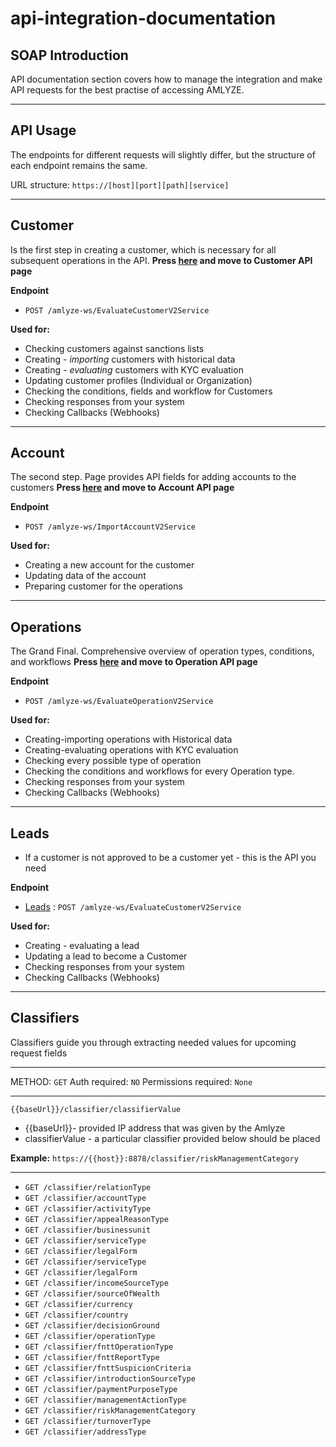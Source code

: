 # api-integration-documentation

## SOAP Introduction

API documentation section covers how to manage the integration and make API requests for the best practise of accessing AMLYZE.

---
## API Usage

The endpoints for different requests will slightly differ, but the structure of each endpoint remains the same.

URL structure: `https://[host][port][path][service]`

---
## Customer
Is the first step in creating a customer, which is necessary for all subsequent operations in the API. 
<b> Press [here](customer/customer.md) and move to Customer API page  </b>

<b>Endpoint</b>

 * `POST /amlyze-ws/EvaluateCustomerV2Service`

<b>Used for:</b>
* Checking customers against sanctions lists
* Creating - <i>importing</i> customers with historical data
* Creating - <i>evaluating</i> customers with KYC evaluation
* Updating customer profiles (Individual or Organization)
* Checking the conditions, fields and workflow for Customers
* Checking responses from your system
* Checking Callbacks (Webhooks)
---

## Account
 The second step. Page provides API fields for adding accounts to the customers
<b>Press [here](account/account.md) and move to Account API page</b>

<b>Endpoint</b>

* `POST /amlyze-ws/ImportAccountV2Service`

<b>Used for:</b>
* Creating a new account for the customer
* Updating data of the account
* Preparing customer for the operations

---

## Operations
 The Grand Final. Comprehensive overview of operation types, conditions, and workflows
   <b> Press [here](operation/operation.md) and move to Operation API page </b>

<b>Endpoint</b>

* `POST /amlyze-ws/EvaluateOperationV2Service`


<b>Used for:</b>
* Creating-importing operations with Historical data
* Creating-evaluating operations with KYC evaluation
* Checking  every possible type of operation
* Checking the conditions and workflows for every Operation type.
* Checking responses from your system
* Checking Callbacks (Webhooks)
---

## Leads
* If a customer is not approved to be a customer yet - this is the API you need

<b>Endpoint</b>

* [Leads](leads/leads.md) : `POST /amlyze-ws/EvaluateCustomerV2Service`

    

<b>Used for:</b>
* Creating - evaluating a lead 
* Updating a lead to become a Customer
* Checking responses from your system
* Checking Callbacks (Webhooks)
---

## Classifiers

Classifiers guide you through extracting needed values for upcoming request fields

---

METHOD: `GET`
Auth required: `NO`
Permissions required: `None`

---

 `{{baseUrl}}/classifier/classifierValue`
 * {{baseUrl}}- provided IP address that was given by the Amlyze
 * classifierValue   - a particular classifier provided below should be placed

 
<b>Example:</b> `https://{{host}}:8878/classifier/riskManagementCategory`

---

* `GET /classifier/relationType`
* `GET /classifier/accountType`
* `GET /classifier/activityType`
* `GET /classifier/appealReasonType`
* `GET /classifier/businessunit`
* `GET /classifier/serviceType`
* `GET /classifier/legalForm`
* `GET /classifier/serviceType`
* `GET /classifier/legalForm`
* `GET /classifier/incomeSourceType`
* `GET /classifier/sourceOfWealth`
* `GET /classifier/currency`
* `GET /classifier/country`
* `GET /classifier/decisionGround`
* `GET /classifier/operationType`
* `GET /classifier/fnttOperationType`
* `GET /classifier/fnttReportType`
* `GET /classifier/fnttSuspicionCriteria`
* `GET /classifier/introductionSourceType`
* `GET /classifier/paymentPurposeType`
* `GET /classifier/managementActionType`
* `GET /classifier/riskManagementCategory`
* `GET /classifier/turnoverType`
* `GET /classifier/addressType`
